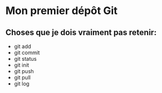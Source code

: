 # Mon premier dépôt Git
## Choses que je dois vraiment pas retenir:
- git add
- git commit
- git status
- git init
- git push
- git pull
- git log
